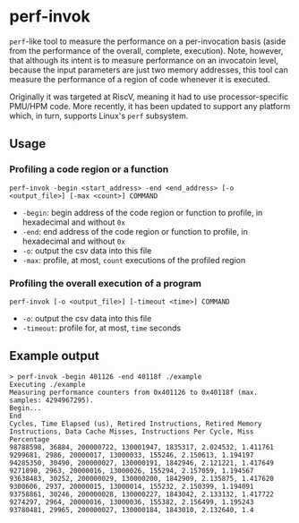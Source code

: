 # perf-invok
`perf`-like tool to measure the performance on a per-invocation basis (aside from the performance of the overall, complete, execution).
Note, however, that although its intent is to measure performance on an invocatoin level, because the input parameters are just two memory addresses, this tool can measure the performance of a region of code whenever it is executed.

Originally it was targeted at RiscV, meaning it had to use processor-specific PMU/HPM code. More recently, it has been updated to support any platform which, in turn, supports Linux's `perf` subsystem.

## Usage

### Profiling a code region or a function

```
perf-invok -begin <start_address> -end <end_address> [-o <output_file>] [-max <count>] COMMAND
```

- `-begin`: begin address of the code region or function to profile, in hexadecimal and without `0x`
- `-end`: end address of the code region or function to profile, in hexadecimal and without `0x`
- `-o`: output the csv data into this file
- `-max`: profile, at most, `count` executions of the profiled region

### Profiling the overall execution of a program

```
perf-invok [-o <output_file>] [-timeout <time>] COMMAND
```

- `-o`: output the csv data into this file
- `-timeout`: profile for, at most, `time` seconds

## Example output

```
> perf-invok -begin 401126 -end 40118f ./example
Executing ./example 
Measuring performance counters from 0x401126 to 0x40118f (max. samples: 4294967295).
Begin...
End
Cycles, Time Elapsed (us), Retired Instructions, Retired Memory Instructions, Data Cache Misses, Instructions Per Cycle, Miss Percentage
98788598, 36884, 200000722, 130001947, 1835317, 2.024532, 1.411761
9299681, 2986, 20000017, 13000033, 155246, 2.150613, 1.194197
94285350, 30490, 200000027, 130000191, 1842946, 2.121221, 1.417649
9271890, 2963, 20000016, 13000026, 155294, 2.157059, 1.194567
93638483, 30252, 200000029, 130000200, 1842909, 2.135875, 1.417620
9300606, 2937, 20000015, 13000014, 155232, 2.150399, 1.194091
93758861, 30246, 200000028, 130000227, 1843042, 2.133132, 1.417722
9274297, 2964, 20000016, 13000036, 155382, 2.156499, 1.195243
93780481, 29965, 200000027, 130000184, 1843010, 2.132640, 1.4
```
